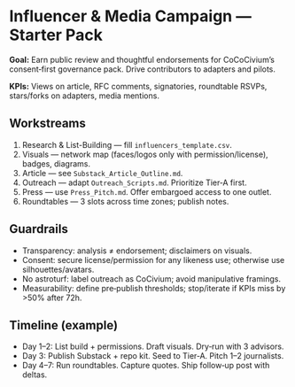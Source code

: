 # Influencer & Media Campaign — Starter Pack

**Goal:** Earn public review and thoughtful endorsements for CoCoCivium’s consent‑first governance pack.  Drive contributors to adapters and pilots.

**KPIs:** Views on article, RFC comments, signatories, roundtable RSVPs, stars/forks on adapters, media mentions.

## Workstreams
1. Research & List-Building — fill `influencers_template.csv`.
2. Visuals — network map (faces/logos only with permission/license), badges, diagrams.
3. Article — see `Substack_Article_Outline.md`.
4. Outreach — adapt `Outreach_Scripts.md`.  Prioritize Tier‑A first.
5. Press — use `Press_Pitch.md`.  Offer embargoed access to one outlet.
6. Roundtables — 3 slots across time zones; publish notes.

## Guardrails
- Transparency: analysis ≠ endorsement; disclaimers on visuals.
- Consent: secure license/permission for any likeness use; otherwise use silhouettes/avatars.
- No astroturf: label outreach as CoCivium; avoid manipulative framings.
- Measurability: define pre‑publish thresholds; stop/iterate if KPIs miss by >50% after 72h.

## Timeline (example)
- Day 1–2: List build + permissions.  Draft visuals.  Dry‑run with 3 advisors.
- Day 3: Publish Substack + repo kit.  Seed to Tier‑A.  Pitch 1–2 journalists.
- Day 4–7: Run roundtables.  Capture quotes.  Ship follow‑up post with deltas.
